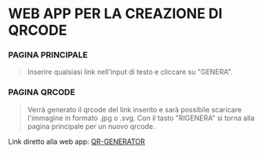 # WEB APP PER LA CREAZIONE DI QRCODE

### PAGINA PRINCIPALE
> Inserire qualsiasi link nell'input di testo e cliccare su "GENERA".

### PAGINA QRCODE
> Verrà generato il qrcode del link inserito e sarà possibile scaricare l'immagine
> in formato .jpg o .svg.
> Con il tasto "RIGENERA" si torna alla pagina principale per un nuovo qrcode.

Link diretto alla web app: [QR-GENERATOR](https://cb-qrcode-generator.netlify.app/)
